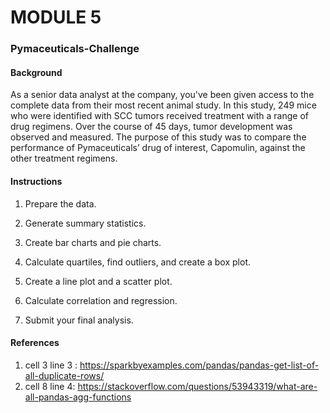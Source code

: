 # MODULE 5
### Pymaceuticals-Challenge

#### Background
As a senior data analyst at the company, you've been given access to the complete data from their most recent animal study. In this study, 249 mice who were identified with SCC tumors received treatment with a range of drug regimens. Over the course of 45 days, tumor development was observed and measured. The purpose of this study was to compare the performance of Pymaceuticals’ drug of interest, Capomulin, against the other treatment regimens.


#### Instructions
1. Prepare the data.

2. Generate summary statistics.

3. Create bar charts and pie charts.

4. Calculate quartiles, find outliers, and create a box plot.
  
5. Create a line plot and a scatter plot.
 
6. Calculate correlation and regression.

7. Submit your final analysis.

#### References
1. cell 3 line 3 : https://sparkbyexamples.com/pandas/pandas-get-list-of-all-duplicate-rows/
2. cell 8 line 4: https://stackoverflow.com/questions/53943319/what-are-all-pandas-agg-functions
